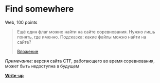 # Find somewhere

Web, 100 points

> Ещё один флаг можно найти на сайте соревнования. Нужно лишь понять, где именно.
> Подсказка: какие файлы можно найти на сайте?
>
> [Вложение](https://ctf.upml.tech/)

*Примечание:* версия сайта CTF, работающего во время соревнования, может быть
недоступна в будущем

**[Write-up](WRITEUP.md)**
